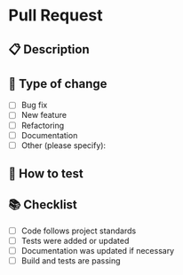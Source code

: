 # Pull Request

## 📋 Description
<!-- Briefly describe what was implemented or fixed -->

## 🔎 Type of change
- [ ] Bug fix
- [ ] New feature
- [ ] Refactoring
- [ ] Documentation
- [ ] Other (please specify):

## 🧪 How to test
<!-- Instructions on how to validate this change -->

## 📚 Checklist
- [ ] Code follows project standards
- [ ] Tests were added or updated
- [ ] Documentation was updated if necessary
- [ ] Build and tests are passing
